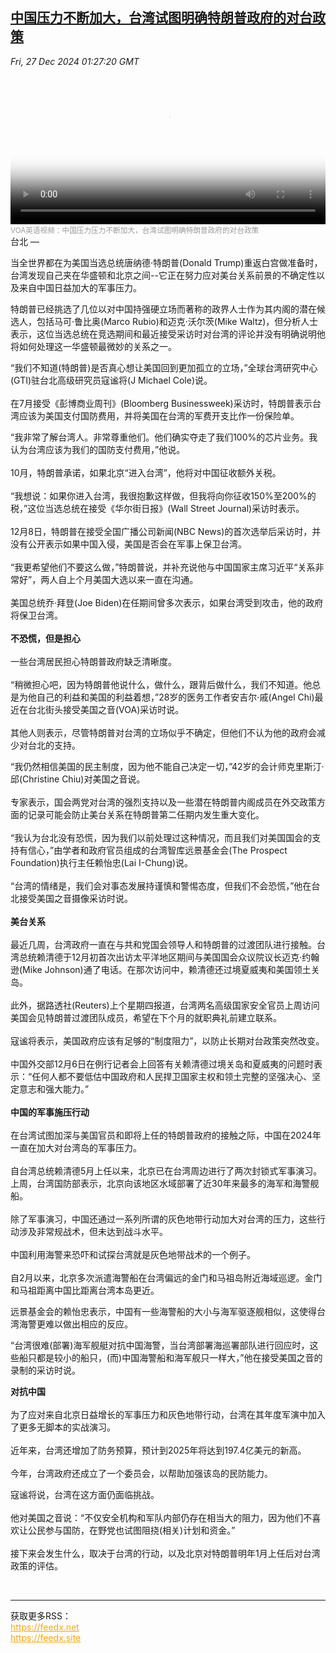 <!--1735263543000-->
[中国压力不断加大，台湾试图明确特朗普政府的对台政策](https://www.voachinese.com/a/taiwan-seeks-clarity-on-trump-administration-policy-amid-growing-chinese-pressure-20241226/7915493.html)
------

<div><i>Fri, 27 Dec 2024 01:27:20 GMT</i></div><video poster="https://images.weserv.nl?url=gdb.voanews.com/fdb5b2fe-530e-4456-baa3-6992e4fd1490_tv_b1_r1_s_w900.jpg" src="https://voa-video-ns.akamaized.net/pangeavideo/2024/12/f/fd/fdb5b2fe-530e-4456-baa3-6992e4fd1490_240p.mp4" style="width:100%" controls></video><div><small style="color: #999;">VOA英语视频：中国压力压力不断加大，台湾试图明确特朗普政府的对台政策 </small></div>台北 — <p>当全世界都在为美国当选总统唐纳德·特朗普(Donald Trump)重返白宫做准备时，台湾发现自己夹在华盛顿和北京之间--它正在努力应对美台关系前景的不确定性以及来自中国日益加大的军事压力。</p><p>特朗普已经挑选了几位以对中国持强硬立场而著称的政界人士作为其内阁的潜在候选人，包括马可·鲁比奥(Marco Rubio)和迈克·沃尔茨(Mike Waltz)，但分析人士表示，这位当选总统在竞选期间和最近接受采访时对台湾的评论并没有明确说明他将如何处理这一华盛顿最微妙的关系之一。</p><p>“我们不知道(特朗普)是否真心想让美国回到更加孤立的立场，”全球台湾研究中心(GTI)驻台北高级研究员寇谧将(J Michael Cole)说。<br /><br />在7月接受《彭博商业周刊》(Bloomberg Businessweek)采访时，特朗普表示台湾应该为美国支付国防费用，并将美国在台湾的军费开支比作一份保险单。</p><p>“我非常了解台湾人。非常尊重他们。他们确实夺走了我们100%的芯片业务。我认为台湾应该为我们的国防支付费用，”他说。<br /><br />10月，特朗普承诺，如果北京“进入台湾”，他将对中国征收额外关税。<br /><br />“我想说：如果你进入台湾，我很抱歉这样做，但我将向你征收150%至200%的税，”这位当选总统在接受《华尔街日报》(Wall Street Journal)采访时表示。<br /><br />12月8日，特朗普在接受全国广播公司新闻(NBC News)的首次选举后采访时，并没有公开表示如果中国入侵，美国是否会在军事上保卫台湾。<br /><br />“我更希望他们不要这么做，”特朗普说，并补充说他与中国国家主席习近平“关系非常好”，两人自上个月美国大选以来一直在沟通。<br /><br />美国总统乔·拜登(Joe Biden)在任期间曾多次表示，如果台湾受到攻击，他的政府将保卫台湾。<br /><br /><strong>不恐慌，但是担心</strong><br /><br />一些台湾居民担心特朗普政府缺乏清晰度。<br /><br />“稍微担心吧，因为特朗普他说什么，做什么，跟背后做什么，我们不知道。他总是为他自己的利益和美国的利益着想，”28岁的医务工作者安吉尔·戚(Angel Chi)最近在台北街头接受美国之音(VOA)采访时说。<br /><br />其他人则表示，尽管特朗普对台湾的立场似乎不确定，但他们不认为他的政府会减少对台北的支持。</p><p>“我仍然相信美国的民主制度，因为他不能自己决定一切，”42岁的会计师克里斯汀·邱(Christine Chiu)对美国之音说。<br /><br />专家表示，国会两党对台湾的强烈支持以及一些潜在特朗普内阁成员在外交政策方面的记录可能会防止美台关系在特朗普第二任期内发生重大变化。<br /><br />“我认为台北没有恐慌，因为我们以前处理过这种情况，而且我们对美国国会的支持有信心，”由学者和政府官员组成的台湾智库远景基金会(The Prospect Foundation)执行主任赖怡忠(Lai I-Chung)说。<br /><br />“台湾的情绪是，我们会对事态发展持谨慎和警惕态度，但我们不会恐慌，”他在台北接受美国之音摄像采访时说。<br /><br /><strong>美台关系</strong><br /><br />最近几周，台湾政府一直在与共和党国会领导人和特朗普的过渡团队进行接触。台湾总统赖清德于12月初首次出访太平洋地区期间与美国国会众议院议长迈克·约翰逊(Mike Johnson)通了电话。在那次访问中，赖清德还过境夏威夷和美国领土关岛。<br /><br />此外，据路透社(Reuters)上个星期四报道，台湾两名高级国家安全官员上周访问美国会见特朗普过渡团队成员，希望在下个月的就职典礼前建立联系。<br /><br />寇谧将表示，美国政府应该有足够的“制度阻力”，以防止长期对台政策突然改变。<br /><br />中国外交部12月6日在例行记者会上回答有关赖清德过境关岛和夏威夷的问题时表示：“任何人都不要低估中国政府和人民捍卫国家主权和领土完整的坚强决心、坚定意志和强大能力。”<br /><br /><strong>中国的军事施压行动</strong><br /><br />在台湾试图加深与美国官员和即将上任的特朗普政府的接触之际，中国在2024年一直在加大对台湾岛的军事压力。<br /><br />自台湾总统赖清德5月上任以来，北京已在台湾周边进行了两次封锁式军事演习。上周，台湾国防部表示，北京向该地区水域部署了近30年来最多的海军和海警舰船。<br /><br />除了军事演习，中国还通过一系列所谓的灰色地带行动加大对台湾的压力，这些行动涉及非常规战术，但未达到战斗水平。<br /><br />中国利用海警来恐吓和试探台湾就是灰色地带战术的一个例子。<br /><br />自2月以来，北京多次派遣海警船在台湾偏远的金门和马祖岛附近海域巡逻。金门和马祖距离中国比距离台湾本岛更近。</p><p>远景基金会的赖怡忠表示，中国有一些海警船的大小与海军驱逐舰相似，这使得台湾海警更难以做出相应的反应。</p><p>“台湾很难(部署)海军舰艇对抗中国海警，当台湾部署海巡署部队进行回应时，这些船只都是较小的船只，(而)中国海警船和海军舰只一样大，”他在接受美国之音的录制的采访时说。</p><p><strong>对抗中国</strong><br /><br />为了应对来自北京日益增长的军事压力和灰色地带行动，台湾在其年度军演中加入了更多无脚本的实战演习。<br /><br />近年来，台湾还增加了防务预算，预计到2025年将达到197.4亿美元的新高。<br /><br />今年，台湾政府还成立了一个委员会，以帮助加强该岛的民防能力。</p><p>寇谧将说，台湾在这方面仍面临挑战。<br /><br />他对美国之音说：“不仅安全机构和军队内部仍存在相当大的阻力，因为他们不喜欢让公民参与国防，在野党也试图阻挠(相关)计划和资金。”<br /><br />接下来会发生什么，取决于台湾的行动，以及北京对特朗普明年1月上任后对台湾政策的评估。</p><br><hr><div>获取更多RSS：<br><a href="https://feedx.net" style="color:orange" target="_blank">https://feedx.net</a> <br><a href="https://feedx.site" style="color:orange" target="_blank">https://feedx.site</a><br></div>
